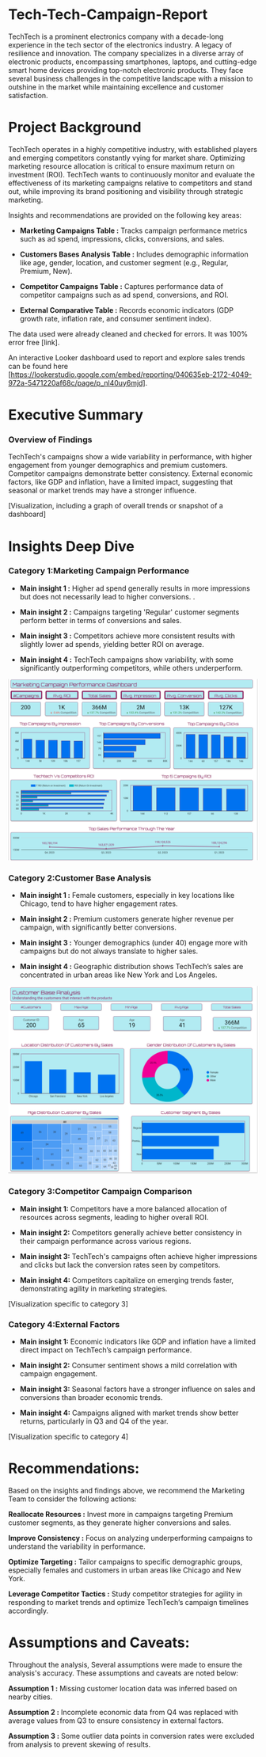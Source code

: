 # Tech-Tech-Campaign-Report

TechTech is a  prominent electronics company with a decade-long experience in the tech sector of the electronics industry. A legacy of resilience and innovation. The company specializes in a diverse array of electronic products, encompassing smartphones, laptops, and cutting-edge smart home devices providing top-notch electronic products. They face several business challenges in the competitive landscape with a mission to outshine in the market while maintaining excellence and customer satisfaction. 
 

# Project Background
TechTech operates in a highly competitive industry, with established players and emerging competitors constantly vying for market share. Optimizing marketing resource allocation is critical to ensure maximum return on investment (ROI). TechTech wants to continuously monitor and evaluate the effectiveness of its marketing campaigns relative to competitors and stand out, while improving its brand positioning and visibility through strategic marketing.

Insights and recommendations are provided on the following key areas:

- **Marketing Campaigns Table :** Tracks campaign performance metrics such as ad spend, impressions, clicks, conversions, and sales.
  
- **Customers Bases Analysis Table :** Includes demographic information like age, gender, location, and customer segment (e.g., Regular, Premium, New).
  
- **Competitor Campaigns Table :** Captures performance data of competitor campaigns such as ad spend, conversions, and ROI.
  
- **External Comparative Table :** Records economic indicators (GDP growth rate, inflation rate, and consumer sentiment index).


The data used were already cleaned and checked for errors. It was 100% error free  [link].


An interactive Looker dashboard used to report and explore sales trends can be found here [https://lookerstudio.google.com/embed/reporting/040635eb-2172-4049-972a-5471220af68c/page/p_nl40uy6mjd].


# Executive Summary

### Overview of Findings

TechTech's campaigns show a wide variability in performance, with higher engagement from younger demographics and premium customers. Competitor campaigns demonstrate better consistency. External economic factors, like GDP and inflation, have a limited impact, suggesting that seasonal or market trends may have a stronger influence.


[Visualization, including a graph of overall trends or snapshot of a dashboard]



# Insights Deep Dive
### Category 1:Marketing Campaign Performance


* **Main insight 1 :** Higher ad spend generally results in more impressions but does not necessarily lead to higher conversions.  .
  
* **Main insight 2 :** Campaigns targeting 'Regular' customer segments perform better in terms of conversions and sales.
  
* **Main insight 3 :** Competitors achieve more consistent results with slightly lower ad spends, yielding better ROI on average.
  
* **Main insight 4 :** TechTech campaigns show variability, with some significantly outperforming competitors, while others underperform.

![Image alt](https://github.com/deborah-adeyemo/Tech-Tech-Campaign-Report/blob/db36bbc67b75914babde2ac74b35360edc3f14e9/Marketing%20Campaign%20Performance%20Dashboard.png)


### Category 2:Customer Base Analysis

* **Main insight 1 :** Female customers, especially in key locations like Chicago, tend to have higher engagement rates.
  
* **Main insight 2 :** Premium customers generate higher revenue per campaign, with significantly better conversions.
  
* **Main insight 3 :** Younger demographics (under 40) engage more with campaigns but do not always translate to higher sales.
  
* **Main insight 4 :** Geographic distribution shows TechTech’s sales are concentrated in urban areas like New York and Los Angeles.

![Image alt](https://github.com/deborah-adeyemo/Tech-Tech-Campaign-Report/blob/f7b694f569901583d7203cc9a0396e1298b1ffa1/Customer%20Base%20Analysis.png)


### Category 3:Competitor Campaign Comparison

* **Main insight 1:** Competitors have a more balanced allocation of resources across segments, leading to higher overall ROI.
  
* **Main insight 2:** Competitors generally achieve better consistency in their campaign performance across various regions.
  
* **Main insight 3:** TechTech's campaigns often achieve higher impressions and clicks but lack the conversion rates seen by competitors.
  
* **Main insight 4:** Competitors capitalize on emerging trends faster, demonstrating agility in marketing strategies.

[Visualization specific to category 3]


### Category 4:External Factors

* **Main insight 1:** Economic indicators like GDP and inflation have a limited direct impact on TechTech’s campaign performance.
  
* **Main insight 2:** Consumer sentiment shows a mild correlation with campaign engagement.  
  
* **Main insight 3:** Seasonal factors have a stronger influence on sales and conversions than broader economic trends.
  
* **Main insight 4:** Campaigns aligned with market trends show better returns, particularly in Q3 and Q4 of the year.

[Visualization specific to category 4]



# Recommendations:

Based on the insights and findings above, we recommend the Marketing Team to consider the following actions:

**Reallocate Resources :** Invest more in campaigns targeting Premium customer segments, as they generate higher conversions and sales.

**Improve Consistency  :** Focus on analyzing underperforming campaigns to understand the variability in performance.

**Optimize Targeting  :** Tailor campaigns to specific demographic groups, especially females and customers in urban areas like Chicago and New York.

**Leverage Competitor Tactics :** Study competitor strategies for agility in responding to market trends and optimize TechTech’s campaign timelines accordingly.

  


# Assumptions and Caveats:

Throughout the analysis, Several assumptions were made to ensure the analysis's accuracy. These assumptions and caveats are noted below:

**Assumption 1 :** Missing customer location data was inferred based on nearby cities.

**Assumption 2 :** Incomplete economic data from Q4 was replaced with average values from Q3 to ensure consistency in external factors.

**Assumption 3 :** Some outlier data points in conversion rates were excluded from analysis to prevent skewing of results.

